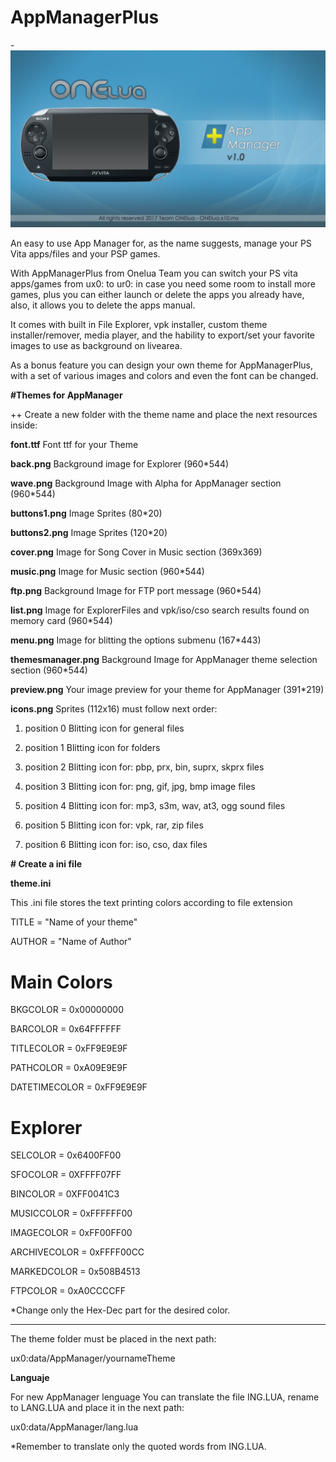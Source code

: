 # AppManagerPlus

-![header](Preview.png)

An easy to use App Manager for, as the name suggests, manage your PS Vita apps/files and your PSP games.

With AppManagerPlus from Onelua Team you can switch your PS vita apps/games from ux0: to ur0: in case you need some room to install more games, plus you can either launch or delete the apps you already have, also, it allows you to delete the apps manual.

It comes with built in File Explorer, vpk installer, custom theme installer/remover, media player, and the hability to export/set your favorite images to use as background on livearea.

As a bonus feature you can design your own theme for AppManagerPlus, with a set of various images and colors and even the font can be changed.


**#Themes for AppManager**

++	Create a new folder with the theme name and place the next resources inside: 

**font.ttf**        Font ttf for your Theme

**back.png**        Background image for Explorer (960*544)

**wave.png**        Background Image with Alpha for AppManager section (960*544)

**buttons1.png**    Image Sprites (80*20)

**buttons2.png**    Image Sprites (120*20)

**cover.png**       Image for Song Cover in Music section (369x369)

**music.png**       Image for Music section (960*544)

**ftp.png**         Background Image for FTP port message (960*544)

**list.png**        Image for ExplorerFiles and vpk/iso/cso search results found on memory card (960*544)

**menu.png**        Image for blitting the options submenu (167*443)

**themesmanager.png**		Background Image for AppManager theme selection section (960*544)

**preview.png**     Your image preview for your theme for AppManager (391*219)

**icons.png**       Sprites (112x16) must follow next order:

  1. position 0				Blitting icon for general files

  1. position 1				Blitting icon for folders

  1. position 2				Blitting icon for: pbp, prx, bin, suprx, skprx files

  1. position 3				Blitting icon for: png, gif, jpg, bmp image files

  1. position 4				Blitting icon for: mp3, s3m, wav, at3, ogg sound files

  1. position 5				Blitting icon for: vpk, rar, zip files

  1. position 6				Blitting icon for: iso, cso, dax files


**# Create a ini file**

**theme.ini**

This .ini file stores the text printing colors according to file extension

TITLE = "Name of your theme"

AUTHOR = "Name of Author"

# Main Colors
BKGCOLOR		    = 0x00000000

BARCOLOR        = 0x64FFFFFF

TITLECOLOR      = 0xFF9E9E9F

PATHCOLOR       = 0xA09E9E9F

DATETIMECOLOR   = 0xFF9E9E9F

# Explorer
SELCOLOR       	= 0x6400FF00

SFOCOLOR        = 0XFFFF07FF

BINCOLOR        = 0XFF0041C3

MUSICCOLOR      = 0xFFFFFF00

IMAGECOLOR      = 0xFF00FF00

ARCHIVECOLOR    = 0xFFFF00CC

MARKEDCOLOR     = 0x508B4513

FTPCOLOR		    = 0xA0CCCCFF

*Change only the Hex-Dec part for the desired color.

-------------------------------------------------------------------------------------------------------------

The theme folder must be placed in the next path:

ux0:data/AppManager/yournameTheme

**Languaje**

For new AppManager lenguage
You can translate the file ING.LUA, rename to LANG.LUA and place it in the next path:

ux0:data/AppManager/lang.lua

*Remember to translate only the quoted words from ING.LUA.
